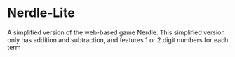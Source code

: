 # Nerdle-Lite
A simplified version of the web-based game Nerdle. This simplified version only has addition and subtraction, and features 1 or 2 digit numbers for each term
